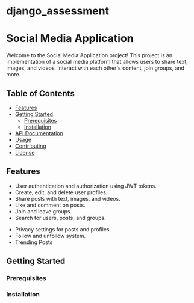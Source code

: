 # django_assessment
# Social Media Application

Welcome to the Social Media Application project! This project is an implementation of a social media platform that allows users to share text, images, and videos, interact with each other's content, join groups, and more.

## Table of Contents

- [Features](#features)
- [Getting Started](#getting-started)
  - [Prerequisites](#prerequisites)
  - [Installation](#installation)
- [API Documentation](#api-documentation)
- [Usage](#usage)
- [Contributing](#contributing)
- [License](#license)

## Features

- User authentication and authorization using JWT tokens.
- Create, edit, and delete user profiles.
- Share posts with text, images, and videos.
- Like and comment on posts.
- Join and leave groups.
- Search for users, posts, and groups.
<!-- - Personalized content recommendations. -->
- Privacy settings for posts and profiles.
- Follow and unfollow system.
- Trending Posts

## Getting Started

### Prerequisites


### Installation


